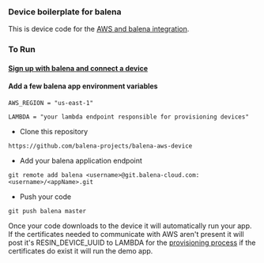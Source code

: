 ### Device boilerplate for balena

This is device code for the [AWS and balena integration](https://github.com/balena-projects/balena-aws-lambda).

### To Run

#### [Sign up with balena and connect a device](http://balena.io/docs/learn/getting-started)

#### Add a few balena app environment variables

```
AWS_REGION = "us-east-1"
```
```
LAMBDA = "your lambda endpoint responsible for provisioning devices"
```

* Clone this repository
```
https://github.com/balena-projects/balena-aws-device
```

* Add your balena application endpoint
```
git remote add balena <username>@git.balena-cloud.com:<username>/<appName>.git
```

* Push your code
```
git push balena master
```

Once your code downloads to the device it will automatically run your app. If the certificates needed to communicate with AWS aren't present it will post it's RESIN_DEVICE_UUID to LAMBDA for the [provisioning process](https://github.com/balena-projects/balena-aws-lambda) if the certificates do exist it will run the demo app.

